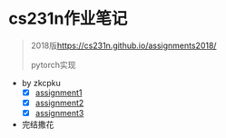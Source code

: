 # cs231n作业笔记

> 2018版<https://cs231n.github.io/assignments2018/>
>
> pytorch实现

- by zkcpku
  - [x] [assignment1](assignment1/README.md)
  - [x] [assignment2](assignment2/README.md)
  - [x] [assignment3](assignment3/README.md)

- 完结撒花